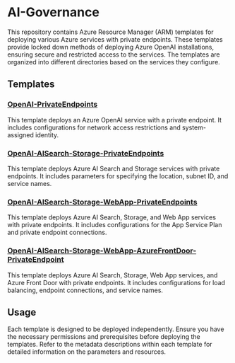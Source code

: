 # AI-Governance

This repository contains Azure Resource Manager (ARM) templates for deploying various Azure services with private endpoints. These templates provide locked down methods of deploying Azure OpenAI installations, ensuring secure and restricted access to the services. The templates are organized into different directories based on the services they configure.

## Templates

### [OpenAI-PrivateEndpoints](OpenAI-PrivateEndpoints/AzureOpenAI_PrivateEndpoint.json)
This template deploys an Azure OpenAI service with a private endpoint. It includes configurations for network access restrictions and system-assigned identity.

### [OpenAI-AISearch-Storage-PrivateEndpoints](OpenAI-AISearch-Storage-PrivateEndpoints/OpenAI-AISearch-Storage-PrivateEndpoints.json)
This template deploys Azure AI Search and Storage services with private endpoints. It includes parameters for specifying the location, subnet ID, and service names.

### [OpenAI-AISearch-Storage-WebApp-PrivateEndpoints](OpenAI-AISearch-Storage-WebApp-PrivateEndpoints/OpenAI-AISearch-Storage-WebApp-PrivateEndpoints.json)
This template deploys Azure AI Search, Storage, and Web App services with private endpoints. It includes configurations for the App Service Plan and private endpoint connections.

### [OpenAI-AISearch-Storage-WebApp-AzureFrontDoor-PrivateEndpoint](OpenAI-AISearch-Storage-WebApp-AzureFrontDoor-PrivateEndpoint/OpenAI-AISearch-Storage-WebApp-AzureFrontDoor-PrivateEndpoint.json)
This template deploys Azure AI Search, Storage, Web App services, and Azure Front Door with private endpoints. It includes configurations for load balancing, endpoint connections, and service names.

## Usage

Each template is designed to be deployed independently. Ensure you have the necessary permissions and prerequisites before deploying the templates. Refer to the metadata descriptions within each template for detailed information on the parameters and resources.